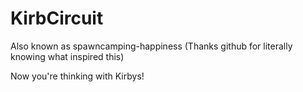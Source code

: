 KirbCircuit
===========

Also known as spawncamping-happiness (Thanks github for literally knowing what inspired this)

Now you're thinking with Kirbys!
